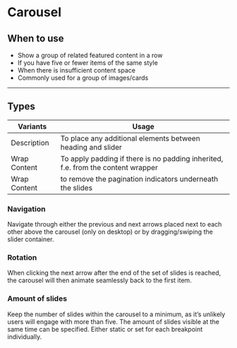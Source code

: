 # Carousel

<TableOfContents></TableOfContents>

## When to use

- Show a group of related featured content in a row
- If you have five or fewer items of the same style 
- When there is insufficient content space
- Commonly used for a group of images/cards


---

## Types

|  Variants            | Usage                                                                       |
| --------------- | -------------------------------------------------------------------------------- |
| Description     | To place any additional elements between heading and slider                      |
| Wrap Content    | To apply padding if there is no padding inherited, f.e. from the content wrapper |
| Wrap Content    | to remove the pagination indicators underneath the slides                        |


### Navigation

Navigate through either the previous and next arrows placed next to each other above the carousel (only on desktop) or by dragging/swiping the slider container. 

### Rotation

When clicking the next arrow after the end of the set of slides is reached, the carousel will then animate seamlessly back to the first item.

### Amount of slides

Keep the number of slides within the carousel to a minimum, as it’s unlikely users will engage with more than five. The amount of slides visible at the same time can be specified. Either static or set for each breakpoint individually.
